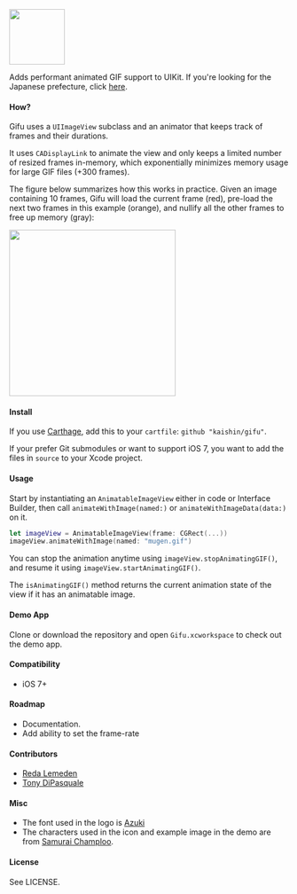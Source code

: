 <img src="https://db.tt/mZ1iMNXO" width="100" />

Adds performant animated GIF support to UIKit. If you're looking for the Japanese prefecture, click [here](https://goo.gl/maps/CCeAc).

#### How?

Gifu uses a `UIImageView` subclass and an animator that keeps track of frames and their durations.

It uses `CADisplayLink` to animate the view and only keeps a limited number of
resized frames in-memory, which exponentially minimizes memory usage for large GIF files (+300 frames).

The figure below summarizes how this works in practice. Given an image
containing 10 frames, Gifu will load the current frame (red), pre-load the next two frames in this example (orange), and nullify all the other frames to free up memory (gray):

<img src="https://db.tt/ZLfx23hg" width="300" />

#### Install

If you use [Carthage](https://github.com/Carthage/Carthage), add this to your `cartfile`: `github "kaishin/gifu"`.

If your prefer Git submodules or want to support iOS 7, you want to add the files in `source` to your Xcode project.

#### Usage

Start by instantiating an `AnimatableImageView` either in code or Interface Builder, then call `animateWithImage(named:)` or `animateWithImageData(data:)` on it.

```swift
let imageView = AnimatableImageView(frame: CGRect(...))
imageView.animateWithImage(named: "mugen.gif")
```
You can stop the animation anytime using `imageView.stopAnimatingGIF()`, and resume
it using `imageView.startAnimatingGIF()`.

The `isAnimatingGIF()` method returns the current animation state of the view if it has an animatable image.

#### Demo App

Clone or download the repository and open `Gifu.xcworkspace` to check out the demo app.

#### Compatibility

- iOS 7+

#### Roadmap

- Documentation.
- Add ability to set the frame-rate

#### Contributors

- [Reda Lemeden](https://github.com/kaishin)
- [Tony DiPasquale](https://github.com/tonyd256)

#### Misc

- The font used in the logo is [Azuki](http://www.myfonts.com/fonts/bluevinyl/azuki/)
- The characters used in the icon and example image in the demo are from [Samurai Champloo](https://en.wikipedia.org/wiki/Samurai_Champloo).

#### License

See LICENSE.
